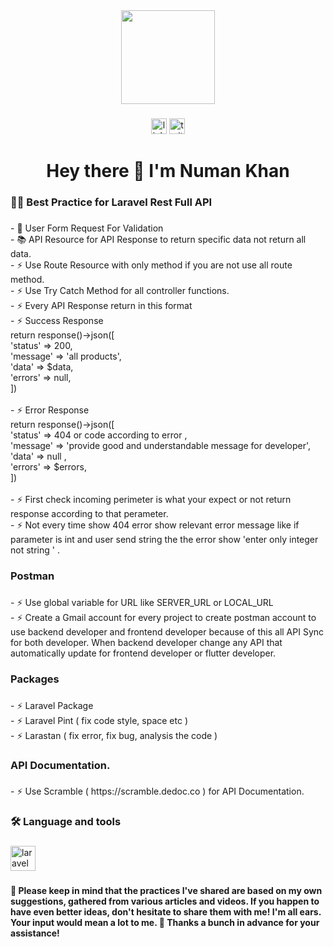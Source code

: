 <div align="center">
  <img height="150" src="https://camo.githubusercontent.com/62da68eb62b1e5f175f7d1f0191dd89a653d7908feb22d37d4a0ab07365d6791/68747470733a2f2f6d656469612e67697068792e636f6d2f6d656469612f4d3967624264396e6244724f5475314d71782f67697068792e676966"  />
</div>

###

<div align="center">
  <img src="https://img.shields.io/static/v1?message=LinkedIn&logo=linkedin&label=&color=0077B5&logoColor=white&labelColor=&style=for-the-badge" height="25" alt="linkedin logo"  />
  <img src="https://img.shields.io/static/v1?message=Twitter&logo=twitter&label=&color=1DA1F2&logoColor=white&labelColor=&style=for-the-badge" height="25" alt="twitter logo"  />
</div>

###

<h1 align="center">Hey there 👋 I'm Numan Khan</h1>

###

<h3 align="left">👩‍💻  Best Practice for Laravel Rest Full  API</h3>

###

<p align="left">- 🔭 User Form Request For Validation<br>- 📚 API Resource for API Response to return specific data not return all data.<br>- ⚡ Use Route Resource with only method if you are not use all route method. <br>- ⚡ Use Try Catch Method for all controller functions.<br>- ⚡ Every API Response return in this format <br>- ⚡ Success Response<br>    return response()->json([<br>            'status'      =>  200,<br>            'message' => 'all products',<br>            'data'        => $data,<br>            'errors'      => null,<br>])<br><br>- ⚡ Error Response<br>    return response()->json([<br>            'status'      =>  404 or code according to error ,<br>            'message' => 'provide good and understandable message for developer',<br>            'data'        =>  null ,<br>            'errors'      => $errors,<br>])<br><br>- ⚡ First check incoming perimeter is what your expect or not  return response according to that perameter.<br>- ⚡ Not every time show 404 error  show relevant  error message like if parameter is int and user send string the the error show 'enter only integer not string ' .</p>

###

<h3 align="left">Postman</h3>

###

<p align="left">- ⚡ Use global variable for URL like SERVER_URL or LOCAL_URL <br>- ⚡ Create a Gmail  account for every project to create postman account to use backend developer and frontend  developer because of this all API Sync for both developer. When backend developer change any API that automatically update for frontend developer or flutter developer.</p>

###

<h3 align="left">Packages</h3>

###

<p align="left">- ⚡ Laravel Package <br>- ⚡ Laravel Pint ( fix code style, space etc )<br>- ⚡ Larastan ( fix error, fix bug, analysis the code )</p>

###

<h3 align="left">API Documentation.</h3>

###

<p align="left">- ⚡ Use Scramble ( https://scramble.dedoc.co ) for API Documentation.</p>

###

<h3 align="left">🛠 Language and tools</h3>

###

<div align="left">
  <img src="https://cdn.jsdelivr.net/gh/devicons/devicon/icons/laravel/laravel-plain.svg" height="40" alt="laravel logo"  />
</div>

###

<h4 align="left">📌 Please keep in mind that the practices I've shared are based on my own suggestions, gathered from various articles and videos. If you happen to have even better ideas, don't hesitate to share them with me! I'm all ears. Your input would mean a lot to me. 🙌 Thanks a bunch in advance for your assistance!</h4>

###

